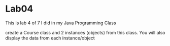 # Lab04
This is lab 4 of 7 I did in my Java Programming Class

create a Course class and 2 instances (objects) from this class. You will also display the data from each instance/object
